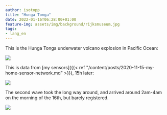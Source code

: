 ```yaml
---
author: isotopp
title: "Hunga Tonga"
date: 2022-01-16T06:28:00+01:00
feature-img: assets/img/background/rijksmuseum.jpg
tags:
- lang_en
---
```


This is the Hunga Tonga underwater volcano explosion in Pacific Ocean:

![](/uploads/2022/01/hunga-tonga3.gif)


This is data from [my sensors]({{< ref "/content/posts/2020-11-15-my-home-sensor-network.md" >}}), 15h later:

![](/uploads/2022/01/hunga-tonga.png)

The second wave took the long way around, and arrived around 2am-4am on the morning of the 16th, but barely registered.

![](/uploads/2022/01/hunga-tonga2.png)

